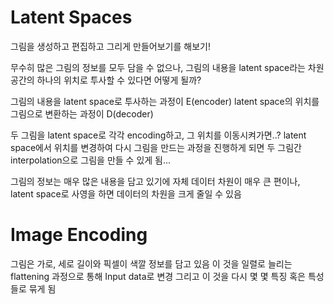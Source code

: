 # Latent Spaces
그림을 생성하고 편집하고 그리게 만들어보기를 해보기!

무수히 많은 그림의 정보를 모두 담을 수 없으나, 그림의 내용을 latent space라는 차원 공간의 하나의 위치로 투사할 수 있다면 어떻게 될까?

그림의 내용을 latent space로 투사하는 과정이 E(encoder)
latent space의 위치를 그림으로 변환하는 과정이 D(decoder)

두 그림을 latent space로 각각 encoding하고, 그 위치를 이동시켜가면..?
latent space에서 위치를 변경하여 다시 그림을 만드는 과정을 진행하게 되면 두 그림간 interpolation으로 그림을 만들 수 있게 됨...

그림의 정보는 매우 많은 내용을 담고 있기에 자체 데이터 차원이 매우 큰 편이나, latent space로 사영을 하면 데이터의 차원을 크게 줄일 수 있음

# Image Encoding
그림은 가로, 세로 길이와 픽셀이 색깔 정보를 담고 있음
이 것을 일렬로 늘리는 flattening 과정으로 통해 Input data로 변경
그리고 이 것을 다시 몇 몇 특징 혹은 특성들로 묶게 됨
